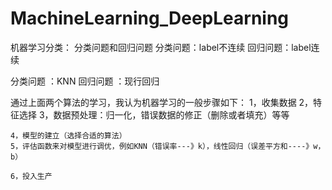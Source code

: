 # MachineLearning_DeepLearning


机器学习分类：
	分类问题和回归问题
		分类问题：label不连续
		回归问题：label连续

分类问题
	：KNN
回归问题
	：现行回归

通过上面两个算法的学习，我认为机器学习的一般步骤如下：
	1，收集数据
	2，特征选择
	3，数据预处理：归一化，错误数据的修正（删除或者填充）等等

	4，模型的建立（选择合适的算法）
	5，评估函数来对模型进行调优，例如KNN（错误率---》k），线性回归（误差平方和----》w，b）

	6，投入生产
	

